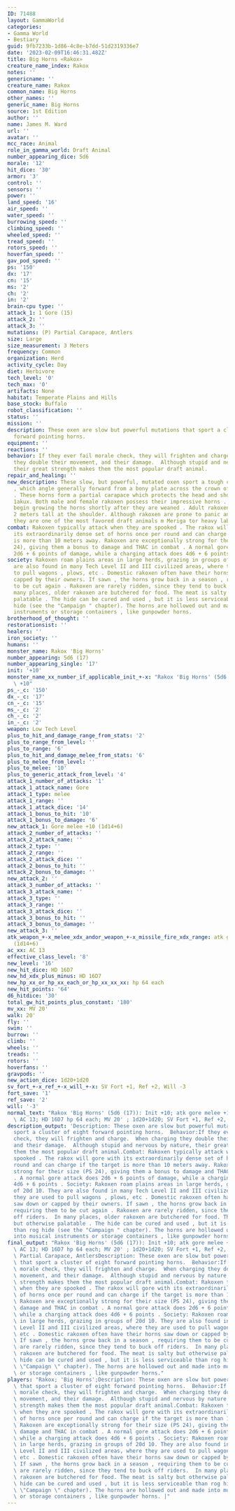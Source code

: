 ```yaml
---
ID: 71488
layout: GammaWorld
categories:
- Gamma World
- Bestiary
guid: 9fb7233b-1d86-4c8e-b7dd-51d2319336e7
date: '2023-02-09T16:46:31.482Z'
title: Big Horns «Rakox»
creature_name_index: Rakox
notes: ''
genericname: ''
creature_name: Rakox
common_name: Big Horns
other_names: ''
generic_name: Big Horns
source: 1st Edition
author: ''
name: James M. Ward
url: ''
avatar: ''
mcc_race: Animal
role_in_gamma_world: Draft Animal
number_appearing_dice: 5d6
morale: '12'
hit_dice: '30'
armor: '3'
control: ''
sensors: ''
power: ''
land_speed: '16'
air_speed: ''
water_speed: ''
burrowing_speed: ''
climbing_speed: ''
wheeled_speed: ''
tread_speed: ''
rotors_speed: ''
hoverfan_speed: ''
gav_pod_speed: ''
ps: '150'
dx: '17'
cn: '15'
ms: '2'
ch: '2'
in: '2'
brain-cpu type: ''
attack_1: 1 Gore (15)
attack_2: ''
attack_3: ''
mutations: (P) Partial Carapace, Antlers
size: Large
size_measurement: 3 Meters
frequency: Common
organization: Herd
activity_cycle: Day
diet: Herbivore
tech_level: '0'
tech_max: '0'
artifacts: None
habitat: Temperate Plains and Hills
base_stock: Buffalo
robot_classification: ''
status: ''
mission: ''
description: These oxen are slow but powerful mutations that sport a cluster of eight
  forward pointing horns.
equipment: ''
reactions: ''
behavior: If they ever fail morale check, they will frighten and charge.  When charging
  they double their movement, and their damage.  Although stupid and nervous by nature,
  their great strength makes them the most popular draft animal.
repair_and_healing: ''
new_description: These slow, but powerful, mutated oxen sport a tough cluster of horns
  , which angle generally forward from a bony plate across the crown of their heads
  . These horns form a partial carapace which protects the head and shoulders of the
  1akux. Both male and female rakoxen possess their impressive horns . Young rakoxen
  begin growing the horns shortly after they are weaned . Adult rakoxen are about
  2 meters tall at the shoulder. Although rakoxen are prone to panic and stampede,
  they are one of the most favored draft animals m Meriga tor heavy labor.
combat: Rakoxen typically attack when they are spooked . The rakox will gore with
  its extraordinarily dense set of horns once per round and can charge if the target
  is more than 10 meters away. Rakoxen are exceptionally strong for their size (PS
  24), giving them a bonus to damage and THAC in combat . A normal gore attack does
  2d6 + 6 points of damage, while a charging attack does 4d6 + 6 points .
society: Rakoxen roam plains areas in large herds, grazing in groups of 20d 10. They
  are also found in many Tech Level II and III civilized areas, where they are used
  to pull wagons , plows, etc . Domestic rakoxen often have their horns saw down or
  capped by their owners. If sawn , the horns grow back in a season , requiring them
  to be cut again . Rakoxen are rarely ridden, since they tend to buck off riders.  In
  many places, older rakoxen are butchered for food. The meat is salty but otherwise
  palatable . The hide can be cured and used , but it is less serviceable than rog
  hide (see the "Campaign " chapter). The horns are hollowed out and made into musical
  instruments or storage containers , like gunpowder horns.
brotherhood_of_thought: ''
restorationsist: ''
healers: ''
iron_society: ''
humans: ''
monster_name: Rakox 'Big Horns'
number_appearing: 5d6 (17)
number_appearing_single: '17'
init: '+10'
monster_name_xx_number_if_applicable_init_+-x: "Rakox 'Big Horns' (5d6 (17)): Init\
  \ +10"
ps_-_c: '150'
dx_-_c: '17'
cn_-_c: '15'
ms_-_c: '2'
ch_-_c: '2'
in_-_c: '2'
weapon: Low Tech Level
plus_to_hit_and_damage_range_from_stats: '2'
plus_to_range_from_level: ''
plus_to_range: '6'
plus_to_hit_and_damage_melee_from_stats: '6'
plus_to_melee_from_level: ''
plus_to_melee: '10'
plus_to_generic_attack_from_level: '4'
attack_1_number_of_attacks: '1'
attack_1_attack_name: Gore
attack_1_type: melee
attack_1_range: ''
attack_1_attack_dice: '14'
attack_1_bonus_to_hit: '10'
attack_1_bonus_to_damage: '6'
new_attack_1: Gore melee +10 (1d14+6)
attack_2_number_of_attacks: ''
attack_2_attack_name: ''
attack_2_type: ''
attack_2_range: ''
attack_2_attack_dice: ''
attack_2_bonus_to_hit: ''
attack_2_bonus_to_damage: ''
new_attack_2: ''
attack_3_number_of_attacks: ''
attack_3_attack_name: ''
attack_3_type: ''
attack_3_range: ''
attack_3_attack_dice: ''
attack_3_bonus_to_hit: ''
attack_3_bonus_to_damage: ''
new_attack_3: ''
atk_weapon_+-x_melee_xdx_andor_weapon_+-x_missile_fire_xdx_range: atk gore melee +10
  (1d14+6)
ac_xx: AC 13
effective_class_level: '8'
new_level: '16'
new_hit_dice: HD 16D7
new_hd_xdx_plus_minus: HD 16D7
new_hp_xx_or_hp_xx_each_or_hp_xx_xx_xx: hp 64 each
new_hit_points: '64'
d6_hitdice: '30'
total_gw_hit_points_plus_constant: '180'
mv_xx: MV 20'
walk: 20'
fly: ''
swim: ''
burrow: ''
climb: ''
wheels: ''
treads: ''
rotors: ''
hoverfans: ''
gravpods: ''
new_action_dice: 1d20+1d20
sv_fort_+-x_ref_+-x_will_+-x: SV Fort +1, Ref +2, Will -3
fort_save: '1'
ref_save: '2'
will: '-3'
normal_text: "Rakox 'Big Horns' (5d6 (17)): Init +10; atk gore melee +10 (1d14+6);\
  \ AC 13; HD 16D7 hp 64 each; MV 20' ; 1d20+1d20; SV Fort +1, Ref +2, Will -3"
description_output: 'Description: These oxen are slow but powerful mutations that
  sport a cluster of eight forward pointing horns.  Behavior:If they ever fail morale
  check, they will frighten and charge.  When charging they double their movement,
  and their damage.  Although stupid and nervous by nature, their great strength makes
  them the most popular draft animal.Combat: Rakoxen typically attack when they are
  spooked . The rakox will gore with its extraordinarily dense set of horns once per
  round and can charge if the target is more than 10 meters away. Rakoxen are exceptionally
  strong for their size (PS 24), giving them a bonus to damage and THAC in combat
  . A normal gore attack does 2d6 + 6 points of damage, while a charging attack does
  4d6 + 6 points . Society: Rakoxen roam plains areas in large herds, grazing in groups
  of 20d 10. They are also found in many Tech Level II and III civilized areas, where
  they are used to pull wagons , plows, etc . Domestic rakoxen often have their horns
  saw down or capped by their owners. If sawn , the horns grow back in a season ,
  requiring them to be cut again . Rakoxen are rarely ridden, since they tend to buck
  off riders.  In many places, older rakoxen are butchered for food. The meat is salty
  but otherwise palatable . The hide can be cured and used , but it is less serviceable
  than rog hide (see the "Campaign " chapter). The horns are hollowed out and made
  into musical instruments or storage containers , like gunpowder horns.'
final_output: "Rakox 'Big Horns' (5d6 (17)): Init +10; atk gore melee +10 (1d14+6);\
  \ AC 13; HD 16D7 hp 64 each; MV 20' ; 1d20+1d20; SV Fort +1, Ref +2, Will -3(P)\
  \ Partial Carapace, AntlersDescription: These oxen are slow but powerful mutations\
  \ that sport a cluster of eight forward pointing horns.  Behavior:If they ever fail\
  \ morale check, they will frighten and charge.  When charging they double their\
  \ movement, and their damage.  Although stupid and nervous by nature, their great\
  \ strength makes them the most popular draft animal.Combat: Rakoxen typically attack\
  \ when they are spooked . The rakox will gore with its extraordinarily dense set\
  \ of horns once per round and can charge if the target is more than 10 meters away.\
  \ Rakoxen are exceptionally strong for their size (PS 24), giving them a bonus to\
  \ damage and THAC in combat . A normal gore attack does 2d6 + 6 points of damage,\
  \ while a charging attack does 4d6 + 6 points . Society: Rakoxen roam plains areas\
  \ in large herds, grazing in groups of 20d 10. They are also found in many Tech\
  \ Level II and III civilized areas, where they are used to pull wagons , plows,\
  \ etc . Domestic rakoxen often have their horns saw down or capped by their owners.\
  \ If sawn , the horns grow back in a season , requiring them to be cut again . Rakoxen\
  \ are rarely ridden, since they tend to buck off riders.  In many places, older\
  \ rakoxen are butchered for food. The meat is salty but otherwise palatable . The\
  \ hide can be cured and used , but it is less serviceable than rog hide (see the\
  \ \"Campaign \" chapter). The horns are hollowed out and made into musical instruments\
  \ or storage containers , like gunpowder horns."
players: "Rakox; 'Big Horns';Description: These oxen are slow but powerful mutations\
  \ that sport a cluster of eight forward pointing horns.  Behavior:If they ever fail\
  \ morale check, they will frighten and charge.  When charging they double their\
  \ movement, and their damage.  Although stupid and nervous by nature, their great\
  \ strength makes them the most popular draft animal.Combat: Rakoxen typically attack\
  \ when they are spooked . The rakox will gore with its extraordinarily dense set\
  \ of horns once per round and can charge if the target is more than 10 meters away.\
  \ Rakoxen are exceptionally strong for their size (PS 24), giving them a bonus to\
  \ damage and THAC in combat . A normal gore attack does 2d6 + 6 points of damage,\
  \ while a charging attack does 4d6 + 6 points . Society: Rakoxen roam plains areas\
  \ in large herds, grazing in groups of 20d 10. They are also found in many Tech\
  \ Level II and III civilized areas, where they are used to pull wagons , plows,\
  \ etc . Domestic rakoxen often have their horns saw down or capped by their owners.\
  \ If sawn , the horns grow back in a season , requiring them to be cut again . Rakoxen\
  \ are rarely ridden, since they tend to buck off riders.  In many places, older\
  \ rakoxen are butchered for food. The meat is salty but otherwise palatable . The\
  \ hide can be cured and used , but it is less serviceable than rog hide (see the\
  \ \"Campaign \" chapter). The horns are hollowed out and made into musical instruments\
  \ or storage containers , like gunpowder horns. |"
---
```

</br>
